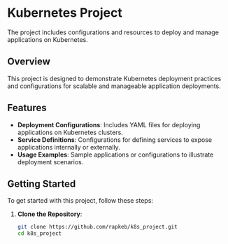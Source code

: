 # Kubernetes Project

The project includes configurations and resources to deploy and manage applications on Kubernetes.

## Overview

This project is designed to demonstrate Kubernetes deployment practices and configurations for scalable and manageable application deployments.

## Features

- **Deployment Configurations**: Includes YAML files for deploying applications on Kubernetes clusters.
- **Service Definitions**: Configurations for defining services to expose applications internally or externally.
- **Usage Examples**: Sample applications or configurations to illustrate deployment scenarios.

## Getting Started

To get started with this project, follow these steps:

1. **Clone the Repository**:
   ```bash
   git clone https://github.com/rapkeb/k8s_project.git
   cd k8s_project
